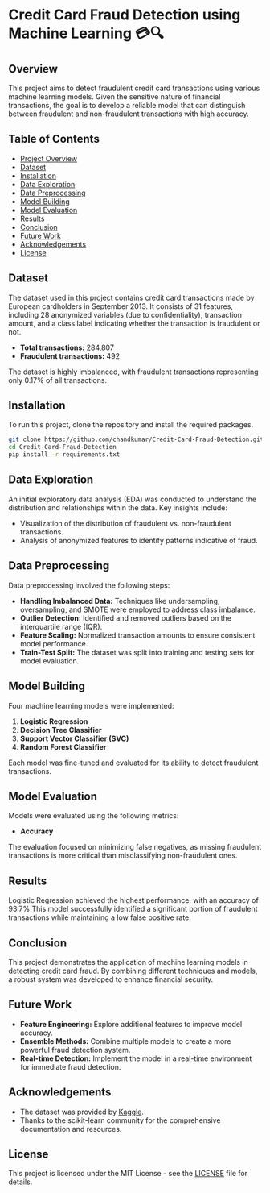 # Credit Card Fraud Detection using Machine Learning 💳🔍

## Overview
This project aims to detect fraudulent credit card transactions using various machine learning models. Given the sensitive nature of financial transactions, the goal is to develop a reliable model that can distinguish between fraudulent and non-fraudulent transactions with high accuracy.

## Table of Contents
- [Project Overview](#overview)
- [Dataset](#dataset)
- [Installation](#installation)
- [Data Exploration](#data-exploration)
- [Data Preprocessing](#data-preprocessing)
- [Model Building](#model-building)
- [Model Evaluation](#model-evaluation)
- [Results](#results)
- [Conclusion](#conclusion)
- [Future Work](#future-work)
- [Acknowledgements](#acknowledgements)
- [License](#license)

## Dataset
The dataset used in this project contains credit card transactions made by European cardholders in September 2013. It consists of 31 features, including 28 anonymized variables (due to confidentiality), transaction amount, and a class label indicating whether the transaction is fraudulent or not.

- **Total transactions:** 284,807
- **Fraudulent transactions:** 492

The dataset is highly imbalanced, with fraudulent transactions representing only 0.17% of all transactions.

## Installation
To run this project, clone the repository and install the required packages.

```bash
git clone https://github.com/chandkumar/Credit-Card-Fraud-Detection.git
cd Credit-Card-Fraud-Detection
pip install -r requirements.txt
```

## Data Exploration
An initial exploratory data analysis (EDA) was conducted to understand the distribution and relationships within the data. Key insights include:
- Visualization of the distribution of fraudulent vs. non-fraudulent transactions.
- Analysis of anonymized features to identify patterns indicative of fraud.

## Data Preprocessing
Data preprocessing involved the following steps:
- **Handling Imbalanced Data:** Techniques like undersampling, oversampling, and SMOTE were employed to address class imbalance.
- **Outlier Detection:** Identified and removed outliers based on the interquartile range (IQR).
- **Feature Scaling:** Normalized transaction amounts to ensure consistent model performance.
- **Train-Test Split:** The dataset was split into training and testing sets for model evaluation.

## Model Building
Four machine learning models were implemented:
1. **Logistic Regression**
2. **Decision Tree Classifier**
3. **Support Vector Classifier (SVC)**
4. **Random Forest Classifier**

Each model was fine-tuned and evaluated for its ability to detect fraudulent transactions.

## Model Evaluation
Models were evaluated using the following metrics:
- **Accuracy**

The evaluation focused on minimizing false negatives, as missing fraudulent transactions is more critical than misclassifying non-fraudulent ones.

## Results
Logistic Regression achieved the highest performance, with an accuracy of 93.7%  This model successfully identified a significant portion of fraudulent transactions while maintaining a low false positive rate.

## Conclusion
This project demonstrates the application of machine learning models in detecting credit card fraud. By combining different techniques and models, a robust system was developed to enhance financial security.

## Future Work
- **Feature Engineering:** Explore additional features to improve model accuracy.
- **Ensemble Methods:** Combine multiple models to create a more powerful fraud detection system.
- **Real-time Detection:** Implement the model in a real-time environment for immediate fraud detection.

## Acknowledgements
- The dataset was provided by [Kaggle](https://www.kaggle.com/mlg-ulb/creditcardfraud).
- Thanks to the scikit-learn community for the comprehensive documentation and resources.

## License
This project is licensed under the MIT License - see the [LICENSE](LICENSE) file for details.
